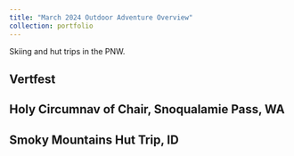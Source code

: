 ```yaml
---
title: "March 2024 Outdoor Adventure Overview"
collection: portfolio
---
```

Skiing and hut trips in the PNW.

## Vertfest

<div class="strava-embed-placeholder" data-embed-type="activity" data-embed-id="10876604246" data-style="standard" data-from-embed="false"></div><script src="https://strava-embeds.com/embed.js"></script>

## Holy Circumnav of Chair, Snoqualamie Pass, WA

<div class="strava-embed-placeholder" data-embed-type="activity" data-embed-id="10926999063" data-style="standard" data-from-embed="false"></div><script src="https://strava-embeds.com/embed.js"></script>

## Smoky Mountains Hut Trip, ID

<div class="strava-embed-placeholder" data-embed-type="activity" data-embed-id="11057708251" data-style="standard" data-from-embed="false"></div><script src="https://strava-embeds.com/embed.js"></script>